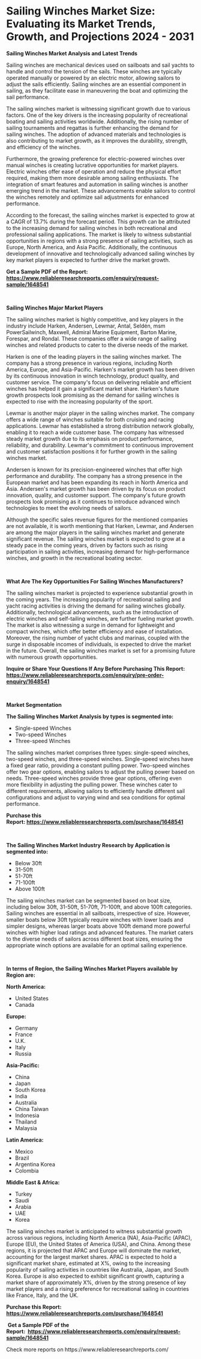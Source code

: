 <p><h1>Sailing Winches Market Size: Evaluating its Market Trends, Growth, and Projections 2024 - 2031</h1></p><p><strong>Sailing Winches Market Analysis and Latest Trends</strong></p>
<p><p>Sailing winches are mechanical devices used on sailboats and sail yachts to handle and control the tension of the sails. These winches are typically operated manually or powered by an electric motor, allowing sailors to adjust the sails efficiently. Sailing winches are an essential component in sailing, as they facilitate ease in maneuvering the boat and optimizing the sail performance.</p><p>The sailing winches market is witnessing significant growth due to various factors. One of the key drivers is the increasing popularity of recreational boating and sailing activities worldwide. Additionally, the rising number of sailing tournaments and regattas is further enhancing the demand for sailing winches. The adoption of advanced materials and technologies is also contributing to market growth, as it improves the durability, strength, and efficiency of the winches. </p><p>Furthermore, the growing preference for electric-powered winches over manual winches is creating lucrative opportunities for market players. Electric winches offer ease of operation and reduce the physical effort required, making them more desirable among sailing enthusiasts. The integration of smart features and automation in sailing winches is another emerging trend in the market. These advancements enable sailors to control the winches remotely and optimize sail adjustments for enhanced performance.</p><p>According to the forecast, the sailing winches market is expected to grow at a CAGR of 13.7% during the forecast period. This growth can be attributed to the increasing demand for sailing winches in both recreational and professional sailing applications. The market is likely to witness substantial opportunities in regions with a strong presence of sailing activities, such as Europe, North America, and Asia Pacific. Additionally, the continuous development of innovative and technologically advanced sailing winches by key market players is expected to further drive the market growth.</p></p>
<p><strong>Get a Sample PDF of the Report:&nbsp; <a href="https://www.reliableresearchreports.com/enquiry/request-sample/1648541">https://www.reliableresearchreports.com/enquiry/request-sample/1648541</a></strong></p>
<p>&nbsp;</p>
<p><strong>Sailing Winches Major Market Players</strong></p>
<p><p>The sailing winches market is highly competitive, and key players in the industry include Harken, Andersen, Lewmar, Antal, Seldén, msm PowerSailwinch, Maxwell, Admiral Marine Equipment, Barton Marine, Forespar, and Rondal. These companies offer a wide range of sailing winches and related products to cater to the diverse needs of the market.</p><p>Harken is one of the leading players in the sailing winches market. The company has a strong presence in various regions, including North America, Europe, and Asia-Pacific. Harken's market growth has been driven by its continuous innovation in winch technology, product quality, and customer service. The company's focus on delivering reliable and efficient winches has helped it gain a significant market share. Harken's future growth prospects look promising as the demand for sailing winches is expected to rise with the increasing popularity of the sport.</p><p>Lewmar is another major player in the sailing winches market. The company offers a wide range of winches suitable for both cruising and racing applications. Lewmar has established a strong distribution network globally, enabling it to reach a wide customer base. The company has witnessed steady market growth due to its emphasis on product performance, reliability, and durability. Lewmar's commitment to continuous improvement and customer satisfaction positions it for further growth in the sailing winches market.</p><p>Andersen is known for its precision-engineered winches that offer high performance and durability. The company has a strong presence in the European market and has been expanding its reach in North America and Asia. Andersen's market growth has been driven by its focus on product innovation, quality, and customer support. The company's future growth prospects look promising as it continues to introduce advanced winch technologies to meet the evolving needs of sailors.</p><p>Although the specific sales revenue figures for the mentioned companies are not available, it is worth mentioning that Harken, Lewmar, and Andersen are among the major players in the sailing winches market and generate significant revenue. The sailing winches market is expected to grow at a steady pace in the coming years, driven by factors such as rising participation in sailing activities, increasing demand for high-performance winches, and growth in the recreational boating sector.</p></p>
<p>&nbsp;</p>
<p><strong>What Are The Key Opportunities For Sailing Winches Manufacturers?</strong></p>
<p><p>The sailing winches market is projected to experience substantial growth in the coming years. The increasing popularity of recreational sailing and yacht racing activities is driving the demand for sailing winches globally. Additionally, technological advancements, such as the introduction of electric winches and self-tailing winches, are further fueling market growth. The market is also witnessing a surge in demand for lightweight and compact winches, which offer better efficiency and ease of installation. Moreover, the rising number of yacht clubs and marinas, coupled with the surge in disposable incomes of individuals, is expected to drive the market in the future. Overall, the sailing winches market is set for a promising future with numerous growth opportunities.</p></p>
<p><strong>Inquire or Share Your Questions If Any Before Purchasing This Report: <a href="https://www.reliableresearchreports.com/enquiry/pre-order-enquiry/1648541">https://www.reliableresearchreports.com/enquiry/pre-order-enquiry/1648541</a></strong></p>
<p>&nbsp;</p>
<p><strong>Market Segmentation</strong></p>
<p><strong>The Sailing Winches Market Analysis by types is segmented into:</strong></p>
<p><ul><li>Single-speed Winches</li><li>Two-speed Winches</li><li>Three-speed Winches</li></ul></p>
<p><p>The sailing winches market comprises three types: single-speed winches, two-speed winches, and three-speed winches. Single-speed winches have a fixed gear ratio, providing a constant pulling power. Two-speed winches offer two gear options, enabling sailors to adjust the pulling power based on needs. Three-speed winches provide three gear options, offering even more flexibility in adjusting the pulling power. These winches cater to different requirements, allowing sailors to efficiently handle different sail configurations and adjust to varying wind and sea conditions for optimal performance.</p></p>
<p><strong>Purchase this Report:&nbsp;<a href="https://www.reliableresearchreports.com/purchase/1648541">https://www.reliableresearchreports.com/purchase/1648541</a></strong></p>
<p>&nbsp;</p>
<p><strong>The Sailing Winches Market Industry Research by Application is segmented into:</strong></p>
<p><ul><li>Below 30ft</li><li>31-50ft</li><li>51-70ft</li><li>71-100ft</li><li>Above 100ft</li></ul></p>
<p><p>The sailing winches market can be segmented based on boat size, including below 30ft, 31-50ft, 51-70ft, 71-100ft, and above 100ft categories. Sailing winches are essential in all sailboats, irrespective of size. However, smaller boats below 30ft typically require winches with lower loads and simpler designs, whereas larger boats above 100ft demand more powerful winches with higher load ratings and advanced features. The market caters to the diverse needs of sailors across different boat sizes, ensuring the appropriate winch options are available for an optimal sailing experience.</p></p>
<p>&nbsp;</p>
<p><strong>In terms of Region, the Sailing Winches Market Players available by Region are:</strong></p>
<p>
    <p> <strong> North America: </strong>
        <ul>
            <li>United States</li>
            <li>Canada</li>
        </ul>
        </p> 
    <p> <strong> Europe: </strong>
        <ul>
            <li>Germany</li>
            <li>France</li>
            <li>U.K.</li>
            <li>Italy</li>
            <li>Russia</li>
        </ul>
        </p> 
    <p> <strong> Asia-Pacific: </strong>
        <ul>
            <li>China</li>
            <li>Japan</li>
            <li>South Korea</li>
            <li>India</li>
            <li>Australia</li>
            <li>China Taiwan</li>
            <li>Indonesia</li>
            <li>Thailand</li>
            <li>Malaysia</li>
        </ul>
        </p> 
    <p> <strong> Latin America: </strong>
        <ul>
            <li>Mexico</li>
            <li>Brazil</li>
            <li>Argentina Korea</li>
            <li>Colombia</li>
        </ul>
        </p> 
    <p> <strong> Middle East & Africa: </strong>
        <ul>
            <li>Turkey</li>
            <li>Saudi</li>
            <li>Arabia</li>
            <li>UAE</li>
            <li>Korea</li>
        </ul>
    </p>
    </p>
<p><p>The sailing winches market is anticipated to witness substantial growth across various regions, including North America (NA), Asia-Pacific (APAC), Europe (EU), the United States of America (USA), and China. Among these regions, it is projected that APAC and Europe will dominate the market, accounting for the largest market shares. APAC is expected to hold a significant market share, estimated at X%, owing to the increasing popularity of sailing activities in countries like Australia, Japan, and South Korea. Europe is also expected to exhibit significant growth, capturing a market share of approximately X%, driven by the strong presence of key market players and a rising preference for recreational sailing in countries like France, Italy, and the UK.</p></p>
<p><strong>Purchase this Report: <a href="https://www.reliableresearchreports.com/purchase/1648541">https://www.reliableresearchreports.com/purchase/1648541</a></strong></p>
<p>&nbsp;<strong>Get a Sample PDF of the Report:&nbsp;&nbsp;<a href="https://www.reliableresearchreports.com/enquiry/request-sample/1648541">https://www.reliableresearchreports.com/enquiry/request-sample/1648541</a></strong></p>
<p><strong></strong></p>
<p>Check more reports on https://www.reliableresearchreports.com/</p>